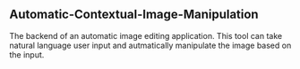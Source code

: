 <h2>Automatic-Contextual-Image-Manipulation</h2>

<p>The backend of an automatic image editing application. This tool can take natural language user input and autmatically manipulate the image based on the input.</p>
